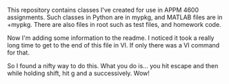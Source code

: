 This repository contains classes I've created for use in APPM 4600 assignments. Such classes in Python are in mypkg, and MATLAB files are in +mypkg. There are also files in root such as test files, and homework code.

Now I'm adding some information to the readme. I noticed it took a really long time to get to the end of this file in VI. If only there was a VI command for that.

So I found a nifty way to do this. What you do is... you hit escape and then while holding shift, hit g and a successively. Wow!
